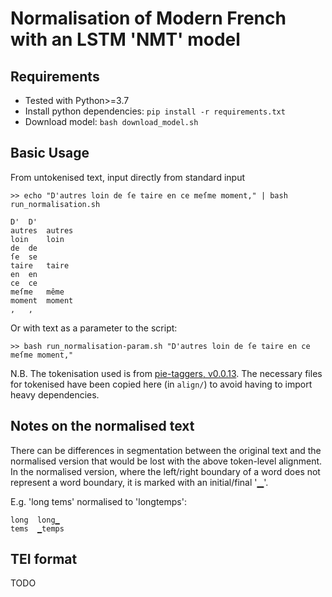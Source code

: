 # Normalisation of Modern French with an LSTM 'NMT' model

## Requirements

- Tested with Python>=3.7
- Install python dependencies: `pip install -r requirements.txt`
- Download model: `bash download_model.sh`

## Basic Usage

From untokenised text, input directly from standard input

```
>> echo "D'autres loin de ſe taire en ce meſme moment," | bash run_normalisation.sh

D'	D'
autres	autres
loin	loin
de	de
ſe	se
taire	taire
en	en
ce	ce
meſme	même
moment	moment
,	,

```

Or with text as a parameter to the script:
```
>> bash run_normalisation-param.sh "D'autres loin de ſe taire en ce meſme moment,"
```

N.B. The tokenisation used is from [pie-taggers, v0.0.13](https://github.com/hipster-philology/nlp-pie-taggers/blob/80a1b7477abb4abaaac943c793cf1fb2c106749a/pie_extended/models/fr/tokenizer.py). The necessary files for tokenised have been copied here (in `align/`) to avoid having to import heavy dependencies.


## Notes on the normalised text

There can be differences in segmentation between the original text and the normalised version that would be lost with the above token-level alignment. In the normalised version, where the left/right boundary of a word does not represent a word boundary, it is marked with an initial/final '▁'.

E.g. 'long tems' normalised to 'longtemps':

```
long  long▁
tems  ▁temps
```



## TEI format

TODO


